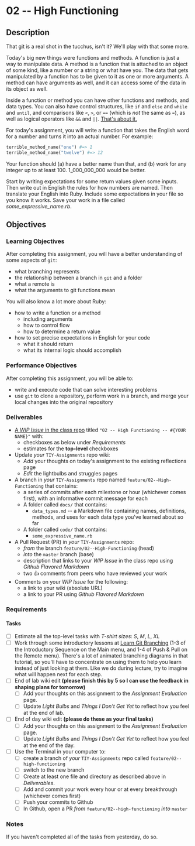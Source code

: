 # 02 -- High Functioning

## Description

That git is a real shot in the tucchus, isn't it? We'll play with that some more.

Today's big new things were functions and methods. A function is just a way to manipulate data. A method is a function that is attached to an object of some kind, like a number or a string or what have you. The data that gets manipulated by a function has to be given to it as one or more arguments. A method can have arguments as well, and it can access some of the data in its object as well.

Inside a function or method you can have other functions and methods, and data types. You can also have control structures, like `if` and `else` and `while` and `until`, and comparisons like `<`, `>`, or `==` (which is *not* the same as `=`), as well as logical operators like `&&` and `||`. [That's about it.](https://www.youtube.com/watch?v=WhfK98f5S00) 

For today's assignment, you will write a function that takes the English word for a number and turns it into an actual number. For example:

```ruby
terrible_method_name("one") #=> 1
terrible_method_name("twelve") #=> 12
```

Your function should (a) have a better name than that, and (b) work for any integer up to at least 100. 1_000_000_000 would be better.

Start by writing expectations for some return values given some inputs. Then write out in English the rules for how numbers are named. Then translate your English into Ruby. Include some expectations in your file so you know it works. Save your work in a file called *some_expressive_name.rb*.

## Objectives

### Learning Objectives

After completing this assignment, you will have a better understanding of some aspects of `git`:
* what branching represents
* the relationship between a branch in `git` and a folder 
* what a remote is
* what the arguments to git functions mean

You will also know a lot more about Ruby:
* how to write a function or a method
  * including arguments
  * how to control flow
  * how to determine a return value
* how to set precise expectations in English for your code
  * what it should return
  * what its internal logic should accomplish

### Performance Objectives
After completing this assignment, you will be able to:
* write and execute code that can solve interesting problems
* use `git` to clone a repository, perform work in a branch, and merge your local changes into the original repository

### Deliverables
* [A _WIP Issue_ in the class repo](https://github.com/TheIronYard--Orlando/ROR--2015--SPRING/issues) titled `"02 -- High Functioning -- #{YOUR NAME}"` with:
    * checkboxes as below under _Requirements_
    * estimates for the **top-level** checkboxes
* Update _your_ `TIY-Assignments` repo wiki:
    * _Add_ your thoughts on today's assignment to the existing reflections page
    * _Edit_ the lightbulbs and struggles pages
* A branch in _your_ `TIY-Assignments` repo named `feature/02--High-Functioning` that contains:
    * a series of commits after each milestone or hour (whichever comes first), with an informative commit message for each
    * A folder called `docs/` that contains:
        * `data_types.md` -- a Markdown file containing names, definitions, methods, and uses for each data type you've learned about so far
    * A folder called `code/` that contains:
        * `some_expressive_name.rb`
* A Pull Request (PR) in _your_ `TIY-Assignments` repo:
    * _from_ the branch `feature/02--High-Functioning` (head)
    * _into_ the `master` branch (base)
    * description that links to your _WIP Issue_ in the class repo using _Github Flavored Markdown_
    * two :thumbsup: comments from peers who have reviewed your work
* Comments on your _WIP Issue_ for the following:
    * a link to your wiki (absolute URL)
    * a link to your PR using _Github Flavored Markdown_
    
### Requirements

#### Tasks
* [ ] Estimate all the top-level tasks with _T-shirt sizes_: _S_, _M_, _L_, _XL_
* [ ] Work through some introductory lessons at [Learn Git Branching](http://pcottle.github.io/learnGitBranching/) (1-3 of the Introductory Sequence on the Main menu, and 1-4 of Push & Pull on the Remote menu). There's a lot of animated branching diagrams in that tutorial, so you'll have to concentrate on using them to help you learn instead of just looking at them. Like we do during lecture, try to imagine what will happen next for each step.
* [ ] End of lab wiki edit **(please finish this by 5 so I can use the feedback in shaping plans for tomorrow)**
    * [ ] Add your thoughts on this assignment to the _Assignment Evaluation_ page. 
    * [ ] Update _Light Bulbs_ and _Things I Don't Get Yet_ to reflect how you feel at the end of lab.
* [ ] End of day wiki edit **(please do these as your final tasks)**
    * [ ] Add your thoughts on this assignment to the _Assignment Evaluation_ page. 
    * [ ] Update _Light Bulbs_ and _Things I Don't Get Yet_ to reflect how you feel at the end of the day.
* [ ] Use the Terminal in your computer to:
    * [ ] create a branch of *your* `TIY-Assignments` repo called `feature/02--high-functioning`
    * [ ] switch to the new branch
    * [ ] Create at least one file and directory as described above in _Deliverables_.
    * [ ] Add and commit your work every hour or at every breakthrough (whichever comes first)
    * [ ] Push your commits to Github
    * [ ] In Github, open a PR _from_ `feature/02--high-functioning` _into_ `master`  
    
### Notes
If you haven't completed all of the tasks from yesterday, do so.
